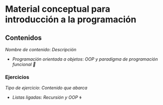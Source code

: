 # Material conceptual para introducción a la programación

## Contenidos
_Nombre de contenido_: _Descripción_

* _Programación orientada a objetos_: _OOP y paradigma de programación funcional :gem:_

### Ejercicios
_Tipo de ejercicio_: _Contenido que abarca_

* _Listas ligadas_: _Recursión y OOP :cyclone:_
